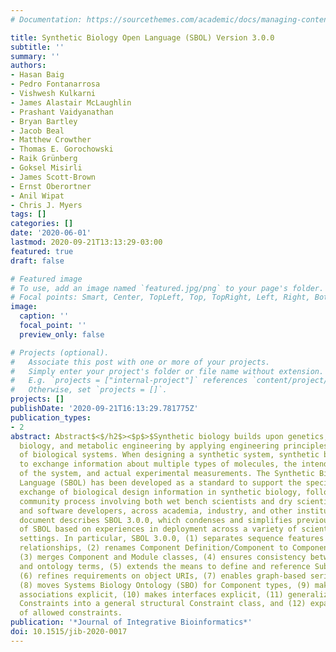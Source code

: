 ```yaml
---
# Documentation: https://sourcethemes.com/academic/docs/managing-content/

title: Synthetic Biology Open Language (SBOL) Version 3.0.0
subtitle: ''
summary: ''
authors:
- Hasan Baig
- Pedro Fontanarrosa
- Vishwesh Kulkarni
- James Alastair McLaughlin
- Prashant Vaidyanathan
- Bryan Bartley
- Jacob Beal
- Matthew Crowther
- Thomas E. Gorochowski
- Raik Grünberg
- Goksel Misirli
- James Scott-Brown
- Ernst Oberortner
- Anil Wipat
- Chris J. Myers
tags: []
categories: []
date: '2020-06-01'
lastmod: 2020-09-21T13:13:29-03:00
featured: true
draft: false

# Featured image
# To use, add an image named `featured.jpg/png` to your page's folder.
# Focal points: Smart, Center, TopLeft, Top, TopRight, Left, Right, BottomLeft, Bottom, BottomRight.
image:
  caption: ''
  focal_point: ''
  preview_only: false

# Projects (optional).
#   Associate this post with one or more of your projects.
#   Simply enter your project's folder or file name without extension.
#   E.g. `projects = ["internal-project"]` references `content/project/deep-learning/index.md`.
#   Otherwise, set `projects = []`.
projects: []
publishDate: '2020-09-21T16:13:29.781775Z'
publication_types:
- 2
abstract: Abstract$<$/h2$><$p$>$Synthetic biology builds upon genetics, molecular
  biology, and metabolic engineering by applying engineering principles to the design
  of biological systems. When designing a synthetic system, synthetic biologists need
  to exchange information about multiple types of molecules, the intended behavior
  of the system, and actual experimental measurements. The Synthetic Biology Open
  Language (SBOL) has been developed as a standard to support the specification and
  exchange of biological design information in synthetic biology, following an open
  community process involving both wet bench scientists and dry scientific modelers
  and software developers, across academia, industry, and other institutions. This
  document describes SBOL 3.0.0, which condenses and simplifies previous versions
  of SBOL based on experiences in deployment across a variety of scientific and industrial
  settings. In particular, SBOL 3.0.0, (1) separates sequence features from part/sub-part
  relationships, (2) renames Component Definition/Component to Component/Sub-Component,
  (3) merges Component and Module classes, (4) ensures consistency between data model
  and ontology terms, (5) extends the means to define and reference Sub-Components,
  (6) refines requirements on object URIs, (7) enables graph-based serialization,
  (8) moves Systems Biology Ontology (SBO) for Component types, (9) makes all sequence
  associations explicit, (10) makes interfaces explicit, (11) generalizes Sequence
  Constraints into a general structural Constraint class, and (12) expands the set
  of allowed constraints.
publication: '*Journal of Integrative Bioinformatics*'
doi: 10.1515/jib-2020-0017
---
```

